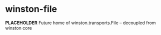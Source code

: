 # winston-file
**PLACEHOLDER** Future home of winston.transports.File – decoupled from winston core
